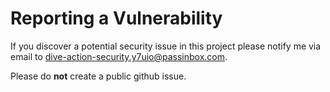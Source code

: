 # Reporting a Vulnerability

If you discover a potential security issue in this project please notify me via email to dive-action-security.y7uio@passinbox.com.

Please do **not** create a public github issue.
